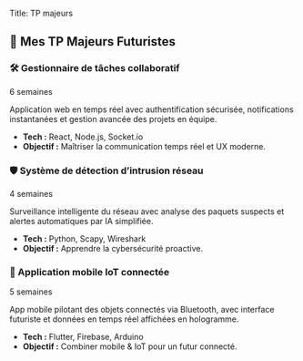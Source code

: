 Title: TP majeurs

<section class="tp-majeurs-section" aria-label="Travaux Pratiques Majeurs">
  <h2 class="section-title">🚀 Mes TP Majeurs Futuristes</h2>
  <div class="tp-cards-container">
    <article class="tp-card" tabindex="0">
      <div class="card-header">
        <h3>🛠️ Gestionnaire de tâches collaboratif</h3>
        <span class="tag">6 semaines</span>
      </div>
      <p>Application web en temps réel avec authentification sécurisée, notifications instantanées et gestion avancée des projets en équipe.</p>
      <ul>
        <li><strong>Tech :</strong> React, Node.js, Socket.io</li>
        <li><strong>Objectif :</strong> Maîtriser la communication temps réel et UX moderne.</li>
      </ul>
      <div class="glow-effect"></div>
    </article>
    <article class="tp-card" tabindex="0">
      <div class="card-header">
        <h3>🛡️ Système de détection d’intrusion réseau</h3>
        <span class="tag">4 semaines</span>
      </div>
      <p>Surveillance intelligente du réseau avec analyse des paquets suspects et alertes automatiques par IA simplifiée.</p>
      <ul>
        <li><strong>Tech :</strong> Python, Scapy, Wireshark</li>
        <li><strong>Objectif :</strong> Apprendre la cybersécurité proactive.</li>
      </ul>
      <div class="glow-effect"></div>
    </article>
    <article class="tp-card" tabindex="0">
      <div class="card-header">
        <h3>📱 Application mobile IoT connectée</h3>
        <span class="tag">5 semaines</span>
      </div>
      <p>App mobile pilotant des objets connectés via Bluetooth, avec interface futuriste et données en temps réel affichées en hologramme.</p>
      <ul>
        <li><strong>Tech :</strong> Flutter, Firebase, Arduino</li>
        <li><strong>Objectif :</strong> Combiner mobile & IoT pour un futur connecté.</li>
      </ul>
      <div class="glow-effect"></div>
    </article>
  </div>
</section>
